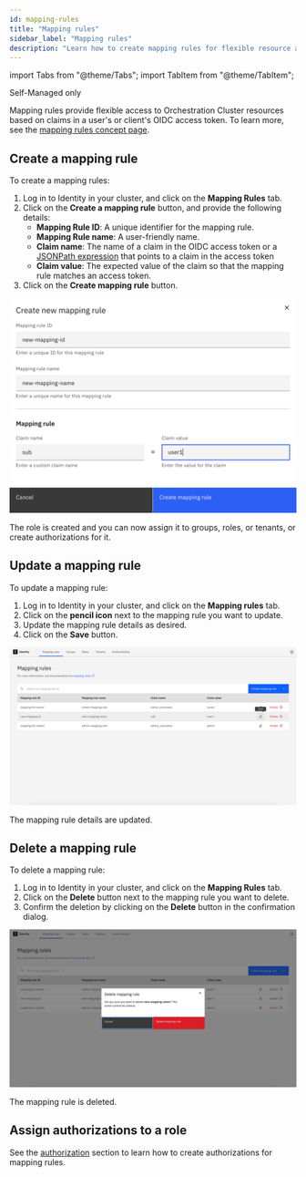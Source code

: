 ```yaml
---
id: mapping-rules
title: "Mapping rules"
sidebar_label: "Mapping rules"
description: "Learn how to create mapping rules for flexible resource access in the Orchestration Cluster for OIDC setups."
---
```


import Tabs from "@theme/Tabs";
import TabItem from "@theme/TabItem";

<span class="badge badge--platform">Self-Managed only</span>

Mapping rules provide flexible access to Orchestration Cluster resources based on claims in a user's or client's OIDC access token. To learn more, see the [mapping rules concept page](../concepts/access-control/mapping-rules.md).

## Create a mapping rule

To create a mapping rules:

1. Log in to Identity in your cluster, and click on the **Mapping Rules** tab.
2. Click on the **Create a mapping rule** button, and provide the following details:
   - **Mapping Rule ID**: A unique identifier for the mapping rule.
   - **Mapping Rule name**: A user-friendly name.
   - **Claim name**: The name of a claim in the OIDC access token or a [JSONPath expression](https://www.rfc-editor.org/rfc/rfc9535) that points to a claim in the access token
   - **Claim value**: The expected value of the claim so that the mapping rule matches an access token.
3. Click on the **Create mapping rule** button.

![mapping-rule-add-mapping-rule-modal](img/mapping-rule-add-mapping-modal.png)

The role is created and you can now assign it to groups, roles, or tenants, or create authorizations for it.

## Update a mapping rule

To update a mapping rule:

1. Log in to Identity in your cluster, and click on the **Mapping rules** tab.
2. Click on the **pencil icon** next to the mapping rule you want to update.
3. Update the mapping rule details as desired.
4. Click on the **Save** button.

![mapping-rule-edit-icon](img/mapping-rule-edit-icon.png)

The mapping rule details are updated.

## Delete a mapping rule

To delete a mapping rule:

1. Log in to Identity in your cluster, and click on the **Mapping Rules** tab.
2. Click on the **Delete** button next to the mapping rule you want to delete.
3. Confirm the deletion by clicking on the **Delete** button in the confirmation dialog.

![mapping-rule-delete-modal](img/mapping-rule-delete-modal.png)

The mapping rule is deleted.

## Assign authorizations to a role

See the [authorization](./authorization.md) section to learn how to create authorizations for mapping rules.
